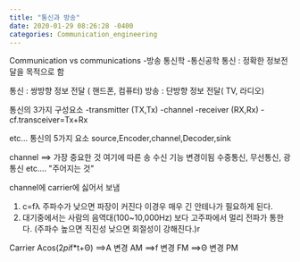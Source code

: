 ```yaml
---
title: "통신과 방송"
date: 2020-01-29 08:26:28 -0400
categories: Communication_engineering
---
```


Communication vs communications
-방송 통신학
-통신공학
통신 : 정확한 정보전달을 목적으로 함

통신 : 쌍방향 정보 전달 ( 핸드폰, 컴퓨터)
방송 : 단방향 정보 전달( TV, 라디오)

통신의 3가지 구성요소 
-transmitter (TX,Tx)
-channel
-receiver (RX,Rx)
-cf.transceiver=Tx+Rx

etc... 통신의 5가지 요소 source,Encoder,channel,Decoder,sink

channel ==> 가장 중요한 것 여기에 따른 송 수신 기능 변경이됨
            수중통신, 무선통신, 광통신 etc....
            "주어지는 것"

channel에 carrier에 싫어서 보냄
1. c=fλ 주파수가 낮으면 파장이 커진다 이경우 매우 긴 안테나가 필요하게 된다.
2. 대기중에서는 사람의 음역대(100~10,000Hz) 보다 고주파에서 멀리 전파가 통한다. (주파수 높으면 직진성 낮으면 회절성이 강해진다.)r

Carrier
Acos(2*pi*f*t+Θ)
==>A 변경 AM
==>f 변경 FM
==>Θ 변경 PM

[jekyll-docs]: https://jekyllrb.com/docs/home
[jekyll-gh]:   https://github.com/jekyll/jekyll
[jekyll-talk]: https://talk.jekyllrb.com/
